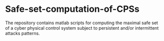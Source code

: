 # Safe-set-computation-of-CPSs
The repository contains matlab scripts for computing the maximal safe set of a cyber physical control system subject to persistent and/or intermittent attacks patterns. 
